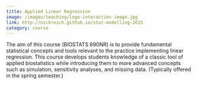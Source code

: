 ```yaml
---
title: Applied Linear Regression
image: /images/teaching/logo-interaction-image.jpg
link: http://nickreich.github.io/stat-modelling-2015
category: course
---
```


The aim of this course (BIOSTATS 690NR) is to provide fundamental statistical
concepts and tools relevant to the practice implementing linear regression. This
course develops students knowledge of a classic tool of applied biostatistics
while introducing them to more advanced concepts such as simulation, sensitivity
analyses, and missing data. (Typically offered in the spring semester.)
